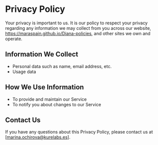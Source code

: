 # Privacy Policy

Your privacy is important to us. It is our policy to respect your privacy regarding any information we may collect from you across our website, https://maraspain.github.io/Diana-policies, and other sites we own and operate.

## Information We Collect

- Personal data such as name, email address, etc.
- Usage data

## How We Use Information

- To provide and maintain our Service
- To notify you about changes to our Service

## Contact Us

If you have any questions about this Privacy Policy, please contact us at [marina.ochirova@kurelabs.es].
